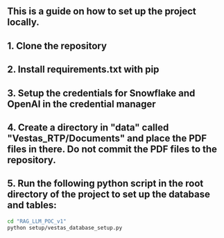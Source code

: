 ## This is a guide on how to set up the project locally.

## 1. Clone the repository

## 2. Install requirements.txt with pip

## 3. Setup the credentials for Snowflake and OpenAI in the credential manager

## 4. Create a directory in "data" called "Vestas_RTP/Documents" and place the PDF files in there. Do not commit the PDF files to the repository.

## 5. Run the following python script in the root directory of the project to set up the database and tables:

```bash
cd "RAG_LLM_POC_v1" 
python setup/vestas_database_setup.py
```
